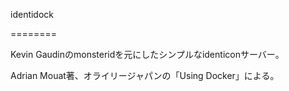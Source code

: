 identidock

========

Kevin Gaudinのmonsteridを元にしたシンプルなidenticonサーバー。

Adrian Mouat著、オライリージャパンの「Using Docker」による。

